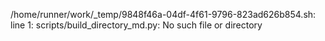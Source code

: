 /home/runner/work/_temp/9848f46a-04df-4f61-9796-823ad626b854.sh: line 1: scripts/build_directory_md.py: No such file or directory
